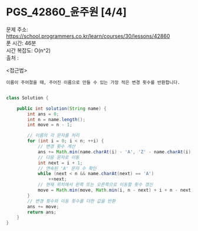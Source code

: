 # PGS_42860_윤주원 [4/4] </br>
문제 주소: https://school.programmers.co.kr/learn/courses/30/lessons/42860 </br>
푼 시간: 46분 </br>
시간 복잡도: O(n^2) </br>
출처 : 

<접근법>
```
이름이 주어졌을 때, 주어진 이름으로 만들 수 있는 가장 적은 변경 횟수를 반환합니다.
```


```java

class Solution {

    public int solution(String name) {
        int ans = 0; 
        int n = name.length(); 
        int move = n - 1; 

        // 이름의 각 문자를 처리
        for (int i = 0; i < n; ++i) {
            // 변경 횟수 계산
            ans += Math.min(name.charAt(i) - 'A', 'Z' - name.charAt(i) + 1);
            // 다음 문자로 이동
            int next = i + 1;
            // 연속된 'A' 문자 수 확인
            while (next < n && name.charAt(next) == 'A')
                ++next;
            // 현재 위치에서 왼쪽 또는 오른쪽으로 이동할 횟수 갱신
            move = Math.min(move, Math.min(i, n - next) + i + n - next);
        }
        // 변경 횟수와 이동 횟수를 더한 값을 반환
        ans += move;
        return ans;
    }
}

```

